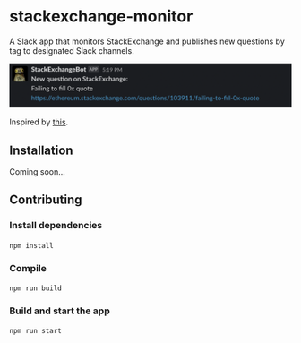 # stackexchange-monitor
A Slack app that monitors StackExchange and publishes new questions by tag to designated Slack channels.

![Slack image](./img/example_slack.png)

Inspired by [this](https://github.com/dunglas/stack2slack).

## Installation
Coming soon...

## Contributing
### Install dependencies
`npm install`

### Compile
`npm run build`

### Build and start the app
`npm run start`
